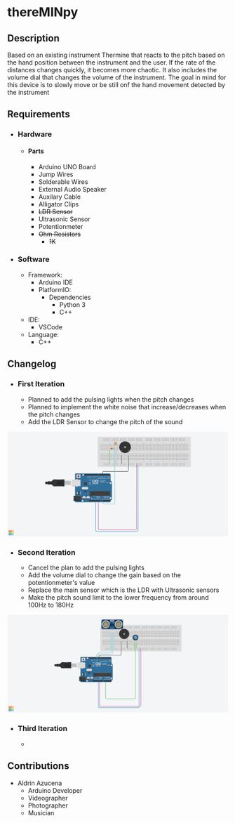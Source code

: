 # thereMINpy


## Description

Based on an existing instrument Thermine that reacts to the pitch based on the hand position between the instrument and the user. If the rate of the distances changes quickly, it becomes more chaotic. It also includes the volume dial that changes the volume of the instrument. The goal in mind for this device is to slowly move or be still onf the hand movement detected by the instrument

## Requirements
- ### Hardware
  - #### Parts
    - Arduino UNO Board
    - Jump Wires
    - Solderable Wires 
    - External Audio Speaker
    - Auxilary Cable
    - Alligator Clips
    - ~~LDR Sensor~~
    - Ultrasonic Sensor
    - Potentionmeter
    - ~~Ohm Resistors~~
      - ~~1K~~

- ### Software
  - Framework:
    - Arduino IDE
    - PlatformIO:
      - Dependencies
        - Python 3
        - C++
  - IDE:
    - VSCode
  - Language:
    - C++

## Changelog
- ### First Iteration
   - Planned to add the pulsing lights when the pitch changes
   - Planned to implement the white noise that increase/decreases when the pitch changes
   - Add the LDR Sensor to change the pitch of the sound


![iteration-1](docs\diagrams\thereMINpy_p1.png)

- ### Second Iteration
  - Cancel the plan to add the pulsing lights 
  - Add the volume dial to change the gain based on the potentionmeter's value
  - Replace the main sensor which is the LDR with Ultrasonic sensors
  - Make the pitch sound limit to the lower frequency from around 100Hz to 180Hz
  
  
![iteration-2](docs\diagrams\thereMINpy_p2.png)
- ### Third Iteration
  - 

## Contributions
- Aldrin Azucena
  - Arduino Developer
  - Videographer
  - Photographer
  - Musician

